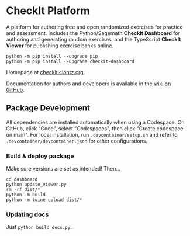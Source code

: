 # CheckIt Platform

A platform for authoring free and open randomized exercises for practice and assessment.
Includes the Python/Sagemath **CheckIt Dashboard** for authoring and generating random exercises,
and the TypeScript **CheckIt Viewer** for publishing exercise banks online.

```
python -m pip install --upgrade pip
python -m pip install --upgrade checkit-dashboard
```

Homepage at [checkit.clontz.org](https://checkit.clontz.org).

Documentation for authors and developers
is available in the [wiki on GitHub](https://github.com/StevenClontz/checkit/wiki).

## Package Development

All dependencies are installed automatically when using a Codespace.
On GitHub, click "Code", select "Codespaces", then click "Create codespace on main".
For local installation, run `.devcontainer/setup.sh` and refer to
`.devcontainer/devcontainer.json` for other configurations.

### Build & deploy package

Make sure versions are set as intended! Then...

```
cd dashboard
python update_viewer.py
rm -rf dist/*
python -m build
python -m twine upload dist/*
```

### Updating docs

Just `python build_docs.py`.

